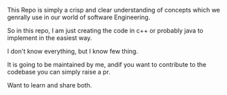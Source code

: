 This Repo is simply a crisp and clear understanding of concepts which we genrally use in our world of software Engineering.

So in this repo, I am just creating the code in c++ or probably java to implement in the easiest way.

I don't know everything, but I know few thing.

It is going to be maintained by me, andif you want to contribute to the codebase you can simply raise a pr.

Want to learn and share both.
